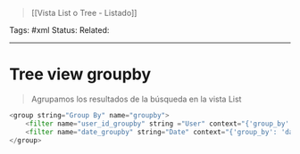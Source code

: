> [[Vista List o Tree - Listado]]

Tags: #xml
Status: 
Related: 

___

# Tree view groupby

>Agrupamos los resultados de la búsqueda en la vista List
```python
<group string="Group By" name="groupby">  
    <filter name="user_id_groupby" string ="User" context="{'group_by': 'user_id'}"/>  
    <filter name="date_groupby" string="Date" context="{'group_by': 'date'}"/>  
</group>
```

